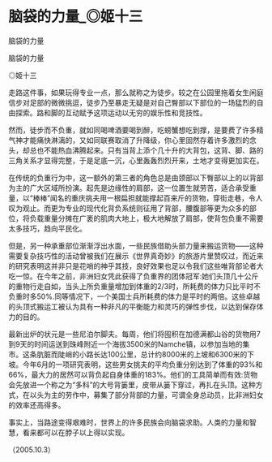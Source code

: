 # 脑袋的力量_◎姬十三

脑袋的力量

脑袋的力量

◎姬十三

走路这件事，如果玩得专业一点，那么就称之为徒步。较之在公园里拖着女生闲庭信步对足部的微微挑逗，徒步乃至暴走无疑是对自己臀部以下部位的一场猛烈的自由探索。路和脚的互动赋予这项运动以无穷的娱乐性和竞技性。

然而，徒步而不负重，就如同喝啤酒要喝到醉，吃螃蟹想吃到撑，是要费了许多精气神才能痛快淋漓的，又如同联赛取消了升降级，你心里固然存着许多激烈的念头，却总也不能热血沸腾起来。只有当背上添个几十升的大背包，这背、脚、路的三角关系才显得完整，于是足底一沉，心里轰轰烈烈开来，土地才变得更加实在。

在传统的负重行为中，这一额外的第三者的角色总是由颈部以下臀部以上的以背部为主的广大区域所扮演。起先是边缘性的肩部，这一位置生就劳苦，适合承受重量，以“棒棒”闻名的重庆挑夫用一根扁担就能撑起百来斤的货物，穿街走巷，令人叹为观止。而更为专业的现代化背负系统则征用了背部，腰腹部等更为众多的部位，将负载重量分摊在广袤的肌肉大地上，极大地解放了肩部，使背包负重不需要太多技巧，趋向平民化。

但是，另一种承重部位渐渐浮出水面，一些民族借助头部力量来搬运货物——这种需要复杂技巧性的活动曾被我们在展示《世界真奇妙》的旅游片里赞叹过，而近来的研究表明这并非只是花哨的神乎其技，良好效果也足以令我们这些唯背部论者大吃一惊。在今年之前，非洲妇女凭此获得了负重界的团体冠军:她们头顶几十公斤的重物行走自如，当头上所负重量增加到体重的2/3时，所耗费的体力只比平时不负重时多50%.同等情况下，一个美国士兵所耗费的体力是平时的两倍。这些卓越的头顶式搬运工被认为具有一种非凡的平衡能力和灵巧的弹性步伐，以达到保存体力的目的。

最新出炉的状元是一些尼泊尔脚夫。每周，他们将囤积在加德满都山谷的货物用7到9天的时间运送到珠峰附近一个海拔3500米的Namche镇，以参加当地的集市。这条肮脏而陡峭的小路长达100公里，总计约8000米的上坡和6300米的下坡。今年6月的一项研究表明，这些男女挑夫的平均负重分别达到了体重的93%和66%，最大力的居然可以背负起自身体重的183%。他们的工具简单而有效:货物会先放进一个称之为“多科”的大号背篓里，皮带从篓下穿过，再扎在头顶。这种方式，在以头为主的劳作中，募集了部分背部的力量，可谓全身总动员，比非洲妇女的效率还高得多。

事实上，当路途变得艰难时，世界上的许多民族会向脑袋求助。人类的力量和智慧，看来都可以在脖子以上得以实现。

（2005.10.3）